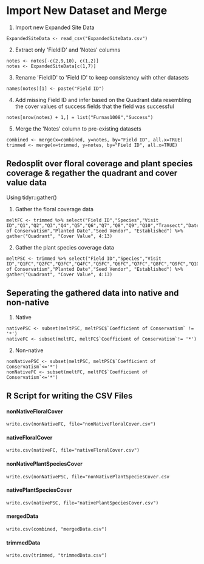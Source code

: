 # Import New Dataset and Merge 
1. Import new Expanded Site Data
```
ExpandedSiteData <- read_csv("ExpandedSiteData.csv")
```
2. Extract only 'FieldID' and 'Notes' columns
```
notes <- notes[-c(2,9,10), c(1,2)]
notes <- ExpandedSiteData[c(1,7)]
```
3. Rename 'FieldID' to 'Field ID' to keep consistency with other datasets
```
names(notes)[1] <- paste("Field ID")
```
4. Add missing Field ID and infer based on the Quadrant data resembling the cover values of success fields that the field was successful
```
notes[nrow(notes) + 1,] = list("Furnas1008","Success")
```
5. Merge the 'Notes' column to pre-existing datasets
```
combined <- merge(x=combined, y=notes, by="Field ID", all.x=TRUE)
trimmed <- merge(x=trimmed, y=notes, by="Field ID", all.x=TRUE)
```
## Redosplit over floral coverage and plant species coverage & regather the quadrant and cover value data 
Using tidyr::gather()
1. Gather the floral coverage data
```
meltFC <- trimmed %>% select("Field ID","Species","Visit ID","Q1","Q2","Q3","Q4","Q5","Q6","Q7","Q8","Q9","Q10","Transect","Date","Coefficient of Conservatism","Planted Date","Seed Vendor", "Established") %>% gather("Quadrant", "Cover Value", 4:13)
```
2. Gather the plant species coverage data
```
meltPSC <- trimmed %>% select("Field ID","Species","Visit ID","Q1FC","Q2FC","Q3FC","Q4FC","Q5FC","Q6FC","Q7FC","Q8FC","Q9FC","Q10FC","Transect","Date","Coefficient of Conservatism","Planted Date","Seed Vendor", "Established") %>% gather("Quadrant", "Cover Value", 4:13)
```
## Seperating the gathered data into native and non-native
1. Native
```
nativePSC <- subset(meltPSC, meltPSC$`Coefficient of Conservatism` != '*')
nativeFC <- subset(meltFC, meltFC$`Coefficient of Conservatism`!= '*')
```
2. Non-native
```
nonNativePSC <- subset(meltPSC, meltPSC$`Coefficient of Conservatism`<='*')
nonNativeFC <- subset(meltFC, meltFC$`Coefficient of Conservatism`<='*')
```
## R Script for writing the CSV Files
#### nonNativeFloralCover
```
write.csv(nonNativeFC, file="nonNativeFloralCover.csv")
```
#### nativeFloralCover
```
write.csv(nativeFC, file="nativeFloralCover.csv")
```
#### nonNativePlantSpeciesCover
```
write.csv(nonNativePSC, file="nonNativePlantSpeciesCover.csv
```
#### nativePlantSpeciesCover
```
write.csv(nativePSC, file="nativePlantSpeciesCover.csv")
```
#### mergedData
```
write.csv(combined, "mergedData.csv")
```
#### trimmedData
```
write.csv(trimmed, "trimmedData.csv")
```
